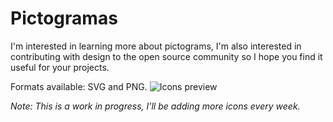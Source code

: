 # Pictogramas
I'm interested in learning more about pictograms, I'm also interested in contributing with design to the open source community so I hope you find it useful for your projects.

Formats available: SVG and PNG.
![Icons preview](https://raw.githubusercontent.com/adrianmg/pictogramas/master/Preview.png)

*Note: This is a work in progress, I'll be adding more icons every week.*
